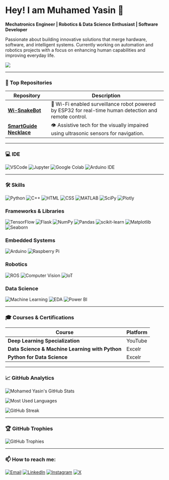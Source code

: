# Hey! I am Muhamed Yasin 👋

**Mechatronics Engineer | Robotics & Data Science Enthusiast | Software Developer**

Passionate about building innovative solutions that merge hardware, software, and intelligent systems. Currently working on automation and robotics projects with a focus on enhancing human capabilities and improving everyday life.

[![](https://github-profile-summary-cards.vercel.app/api/cards/profile-details?username=myasin3&theme=dark)](https://github.com/myasin3)

---

### 💼 Top Repositories

| Repository | Description |
|------------|-------------|
| [**Wi-SnakeBot**](https://github.com/myasin3/Main-project) | 🐍 Wi-Fi enabled surveillance robot powered by ESP32 for real-time human detection and remote control. |
| [**SmartGuide Necklace**](https://github.com/myasin3/SmartGuide-Necklace) | 👁️ Assistive tech for the visually impaired using ultrasonic sensors for navigation. |

---

### 💻 IDE
![VSCode](https://img.shields.io/badge/-VS%20Code-007ACC?logo=visual-studio-code&logoColor=white)
![Jupyter](https://img.shields.io/badge/-Jupyter-F37626?logo=jupyter&logoColor=white)
![Google Colab](https://img.shields.io/badge/-Google%20Colab-F9AB00?logo=googlecolab&logoColor=white)
![Arduino IDE](https://img.shields.io/badge/-Arduino-00979D?logo=arduino&logoColor=white)

---

### 🛠️ Skills
![Python](https://img.shields.io/badge/-Python-3776AB?logo=python&logoColor=white)
![C++](https://img.shields.io/badge/-C++-00599C?logo=cplusplus&logoColor=white)
![HTML](https://img.shields.io/badge/-HTML-E34F26?logo=html5&logoColor=white)
![CSS](https://img.shields.io/badge/-CSS-1572B6?logo=css3&logoColor=white)
![MATLAB](https://img.shields.io/badge/-MATLAB-FF7F50?logo=matlab&logoColor=white)
![SciPy](https://img.shields.io/badge/-SciPy-654FF0?logo=SciPy&logoColor=white)
![Plotly](https://img.shields.io/badge/-Plotly-239120?logo=plotly&logoColor=white)

### Frameworks & Libraries
![TensorFlow](https://img.shields.io/badge/-TensorFlow-FF6F00?logo=tensorflow&logoColor=white)
![Flask](https://img.shields.io/badge/-Flask-000000?logo=flask&logoColor=white)
![NumPy](https://img.shields.io/badge/-NumPy-013243?logo=numpy&logoColor=white)
![Pandas](https://img.shields.io/badge/-Pandas-150458?logo=pandas&logoColor=white)
![scikit-learn](https://img.shields.io/badge/-scikit--learn-F7931E?logo=scikit-learn&logoColor=white)
![Matplotlib](https://img.shields.io/badge/-Matplotlib-003B57?logo=matplotlib&logoColor=white)
![Seaborn](https://img.shields.io/badge/-Seaborn-FF8C00?logo=seaborn&logoColor=white)

### Embedded Systems
![Arduino](https://img.shields.io/badge/-Arduino-00979D?logo=arduino&logoColor=white)
![Raspberry Pi](https://img.shields.io/badge/-Raspberry%20Pi-A22846?logo=raspberry-pi&logoColor=white)

### Robotics
![ROS](https://img.shields.io/badge/-ROS-22314E?logo=ros&logoColor=white)
![Computer Vision](https://img.shields.io/badge/-Computer%20Vision-9b59b6)
![IoT](https://img.shields.io/badge/-IoT-FF6200)

### Data Science
![Machine Learning](https://img.shields.io/badge/-Machine%20Learning-007ACC?logo=machine-learning)
![EDA](https://img.shields.io/badge/-EDA-03A9F4?logo=data-visualization)
![Power BI](https://img.shields.io/badge/-Power%20BI-F2C811?logo=power-bi&logoColor=black)

---

### 🎓 Courses & Certifications

| Course | Platform |
|--------|----------|
| **Deep Learning Specialization** | YouTube |
| **Data Science & Machine Learning with Python** | Excelr |
| **Python for Data Science** | Excelr |

---

### 📈 GitHub Analytics

![Mohamed Yasin's GitHub Stats](https://github-readme-stats.vercel.app/api?username=myasin3&show_icons=true&theme=radical)

![Most Used Languages](https://github-readme-stats.vercel.app/api/top-langs/?username=myasin3&layout=compact&theme=radical)

![GitHub Streak](https://github-readme-streak-stats.herokuapp.com/?user=myasin3&theme=dark)

---

### 🏆 GitHub Trophies

![GitHub Trophies](https://github-profile-trophy.vercel.app/?username=myasin3&theme=radical)

---

### 📫 How to reach me:
[![Email](https://img.shields.io/badge/Gmail-D14836?style=for-the-badge&logo=gmail&logoColor=white)](mailto:muhamedyain03@gmail.com) 
[![LinkedIn](https://img.shields.io/badge/LinkedIn-0077B5?style=for-the-badge&logo=linkedin&logoColor=white)](https://www.linkedin.com/in/muhamed-yasin-b43b39220/) 
[![Instagram](https://img.shields.io/badge/Instagram-E4405F?style=for-the-badge&logo=instagram&logoColor=white)](https://www.instagram.com/yasin_hamza__/?hl=en) 
[![X](https://img.shields.io/badge/X-1DA1F2?style=for-the-badge&logo=twitter&logoColor=white)](https://x.com/muhamedyasin03)

